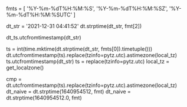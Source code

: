 fmts = [ 
    '%Y-%m-%dT%H:%M:%S',
    '%Y-%m-%dT%H:%M:%SZ', 
    '%Y-%m-%dT%H:%M:%SUTC'
    ]

dt_str = '2021-12-31 04:41:52'
dt.strptime(dt_str, fmt[2])

dt_ts.utcfromtimestamp(dt_str)

ts = int(time.mktime(dt.strptime(dt_str, fmts[0]).timetuple()))
dt.utcfromtimestamp(ts).replace(tzinfo=pytz.utc).astimezone(local_tz)
ts.utcfromtimestamp(dt_str)
ts = replace(tzinfo=pytz.utc)
local_tz = get_localzone()


cmp = dt.utcfromtimestamp(ts).replace(tzinfo=pytz.utc).astimezone(local_tz)
dt_naive = dt.strptime(1640954512, fmt)
dt_naive = dt.strptime(1640954512.0, fmt)

